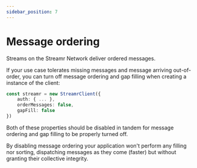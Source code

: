 ```yaml
---
sidebar_position: 7
---
```


# Message ordering
Streams on the Streamr Network deliver ordered messages.
 
If your use case tolerates missing messages and message arriving out-of-order, you can turn off message ordering and gap filling when creating a instance of the client:

```ts
const streamr = new StreamrClient({
    auth: { ... },
    orderMessages: false,
    gapFill: false
})
```

Both of these properties should be disabled in tandem for message ordering and gap filling to be properly turned off.

By disabling message ordering your application won't perform any filling nor sorting, dispatching messages as they come (faster) but without granting their collective integrity.
